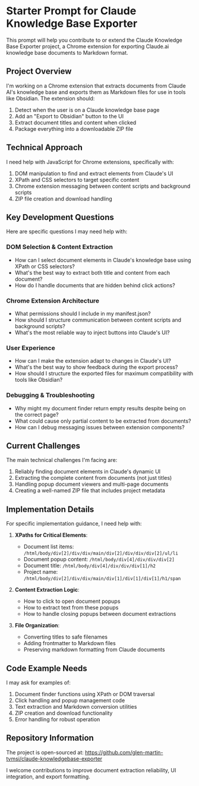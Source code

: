 # Starter Prompt for Claude Knowledge Base Exporter

This prompt will help you contribute to or extend the Claude Knowledge Base Exporter project, a Chrome extension for exporting Claude.ai knowledge base documents to Markdown format.

## Project Overview

I'm working on a Chrome extension that extracts documents from Claude AI's knowledge base and exports them as Markdown files for use in tools like Obsidian. The extension should:

1. Detect when the user is on a Claude knowledge base page
2. Add an "Export to Obsidian" button to the UI
3. Extract document titles and content when clicked
4. Package everything into a downloadable ZIP file

## Technical Approach

I need help with JavaScript for Chrome extensions, specifically with:

1. DOM manipulation to find and extract elements from Claude's UI
2. XPath and CSS selectors to target specific content
3. Chrome extension messaging between content scripts and background scripts
4. ZIP file creation and download handling

## Key Development Questions

Here are specific questions I may need help with:

### DOM Selection & Content Extraction
- How can I select document elements in Claude's knowledge base using XPath or CSS selectors?
- What's the best way to extract both title and content from each document?
- How do I handle documents that are hidden behind click actions?

### Chrome Extension Architecture
- What permissions should I include in my manifest.json?
- How should I structure communication between content scripts and background scripts?
- What's the most reliable way to inject buttons into Claude's UI?

### User Experience
- How can I make the extension adapt to changes in Claude's UI?
- What's the best way to show feedback during the export process?
- How should I structure the exported files for maximum compatibility with tools like Obsidian?

### Debugging & Troubleshooting
- Why might my document finder return empty results despite being on the correct page?
- What could cause only partial content to be extracted from documents?
- How can I debug messaging issues between extension components?

## Current Challenges

The main technical challenges I'm facing are:

1. Reliably finding document elements in Claude's dynamic UI
2. Extracting the complete content from documents (not just titles)
3. Handling popup document viewers and multi-page documents
4. Creating a well-named ZIP file that includes project metadata

## Implementation Details

For specific implementation guidance, I need help with:

1. **XPaths for Critical Elements**:
   - Document list items: `/html/body/div[2]/div/div/main/div[2]/div/div/div[2]/ul/li`
   - Document popup content: `/html/body/div[4]/div/div/div[2]`
   - Document title: `/html/body/div[4]/div/div/div[1]/h2`
   - Project name: `/html/body/div[2]/div/div/main/div[1]/div[1]/div[1]/h1/span`

2. **Content Extraction Logic**:
   - How to click to open document popups
   - How to extract text from these popups
   - How to handle closing popups between document extractions

3. **File Organization**:
   - Converting titles to safe filenames
   - Adding frontmatter to Markdown files
   - Preserving markdown formatting from Claude documents

## Code Example Needs

I may ask for examples of:

1. Document finder functions using XPath or DOM traversal
2. Click handling and popup management code
3. Text extraction and Markdown conversion utilities
4. ZIP creation and download functionality
5. Error handling for robust operation

## Repository Information

The project is open-sourced at: https://github.com/glen-martin-tvmsi/claude-knowledgebase-exporter

I welcome contributions to improve document extraction reliability, UI integration, and export formatting.
